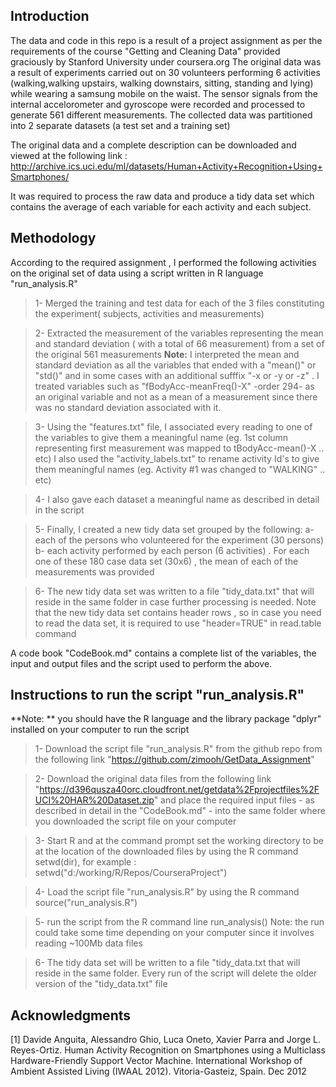 Introduction
------------

The data and code in this repo is a result of a project assignment as per the requirements of the course "Getting and Cleaning Data" provided graciously by Stanford University under coursera.org
The original data was a result of experiments carried out on 30 volunteers performing 6 activities (walking,walking upstairs, walking downstairs, sitting, standing and lying) while wearing a samsung mobile on the waist. 
The sensor signals from the internal accelorometer and gyroscope were recorded and processed to generate 561 different measurements. 
The collected data was partitioned into 2 separate datasets (a test set and a training set)   

The original data and a complete description can be downloaded and viewed at the following link :
 <http://archive.ics.uci.edu/ml/datasets/Human+Activity+Recognition+Using+Smartphones/>

It was required to process the raw data and produce a tidy data set which contains the average of each variable for each activity and each subject.

Methodology
-----------

According to the required assignment , I performed the following 
activities on the original set of data using a script written in 
R language "run_analysis.R"

>1- Merged the training and test data for each of the 3 files constituting the experiment( subjects, activities and measurements)  

>2- Extracted the measurement of the variables representing the mean and standard deviation ( with a total of 66 measurement) from a set of the original 561 measurements
**Note:** I interpreted the mean and standard deviation as all the variables that ended with a "mean()" or "std()" and in some cases with an additional sufffix  "-x or -y or -z" . I treated variables such as "fBodyAcc-meanFreq()-X"  -order 294- as an original variable and not as a mean of a measurement since there was no standard deviation associated with it. 

>3- Using the "features.txt" file, I associated every reading to one of the variables to give them a meaningful name  (eg. 1st column representing first measurement was mapped to tBodyAcc-mean()-X .. etc) 
I also used the "activity_labels.txt" to rename activity Id's to give them meaningful names (eg. Activity #1 was changed to "WALKING" .. etc)

>4- I also gave each dataset a meaningful name as described in detail in the script

>5- Finally, I created a new tidy data set grouped by the following:
a- each of the persons who volunteered for the experiment (30 persons)
b- each activity performed by each person (6 activities) .
For each one of these 180 case data set (30x6) , the mean of each of the measurements was provided

>6- The new tidy data set was written to a file "tidy_data.txt" that will reside in the same folder in case further processing is needed.
Note that the new tidy data set contains header rows , so in case you need to read the data set, it is required to use "header=TRUE" in read.table command

A code book "CodeBook.md" contains a complete list of the variables, the input and output files and the script used to perform the above. 

Instructions to run the script "run_analysis.R"
-----------------------------------------------

**Note: **  you should have the R language and the library package "dplyr" installed on your computer to run the script

>1- Download the script file "run_analysis.R" from the github repo from the following link "https://github.com/zimooh/GetData_Assignment"

>2- Download the original data files from the following link "https://d396qusza40orc.cloudfront.net/getdata%2Fprojectfiles%2FUCI%20HAR%20Dataset.zip" and place the required input files - as described in detail in the "CodeBook.md" - into the same folder where you downloaded the script file on your computer

>3- Start R and at the command prompt set the working directory to be at the location of the downloaded files by using the R command setwd(dir), 
for example :  setwd("d:/working/R/Repos/CourseraProject")

>4- Load the script file "run_analysis.R" by using the R command source("run_analysis.R")

>5- run the script from the R command line run_analysis()
Note: the run could take some time depending on your computer since it involves reading ~100Mb data files

>6- The tidy data set will be written to a file "tidy_data.txt that will reside in the same folder. Every run of the script will delete the older version of the "tidy_data.txt" file 

Acknowledgments
---------------

[1] Davide Anguita, Alessandro Ghio, Luca Oneto, Xavier Parra and 
    Jorge L. Reyes-Ortiz. Human Activity Recognition on Smartphones 
    using a Multiclass Hardware-Friendly Support Vector Machine. 
    International Workshop of Ambient Assisted Living (IWAAL 2012). 
    Vitoria-Gasteiz, Spain. Dec 2012